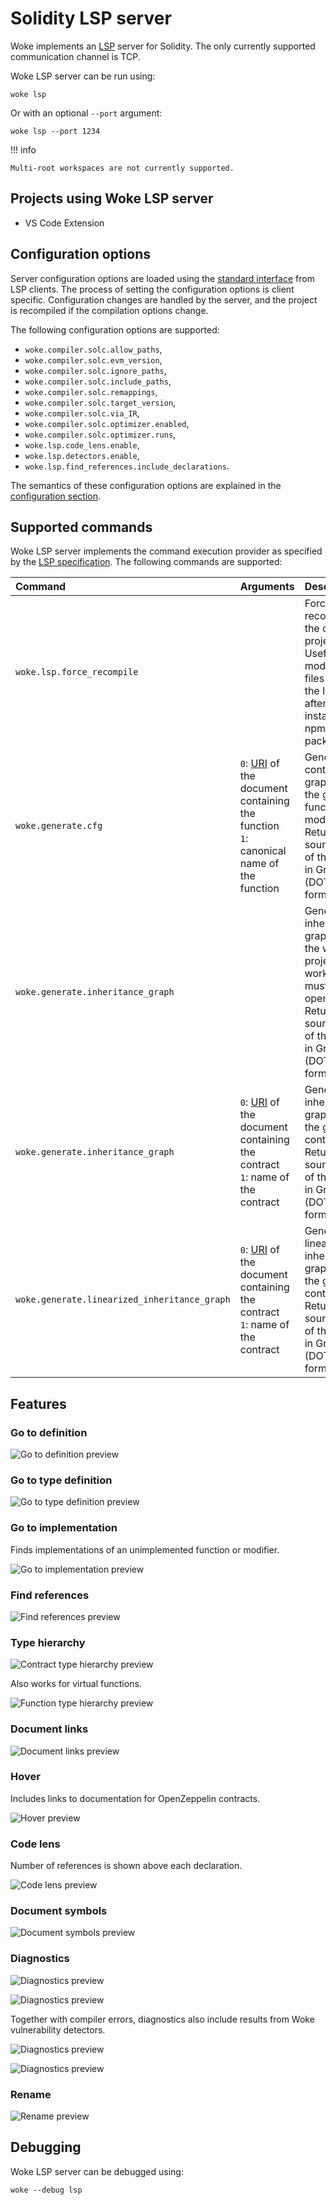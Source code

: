 # Solidity LSP server
Woke implements an [LSP](https://microsoft.github.io/language-server-protocol/) server for Solidity. The only currently supported communication channel is TCP.

Woke LSP server can be run using:
```shell
woke lsp
```

Or with an optional `--port` argument:
```shell
woke lsp --port 1234
```

!!! info

    Multi-root workspaces are not currently supported.

## Projects using Woke LSP server
- VS Code Extension

## Configuration options
Server configuration options are loaded using the [standard interface](https://microsoft.github.io/language-server-protocol/specifications/lsp/3.17/specification/#workspace_configuration) from LSP clients. The process of setting the configuration options is client specific. Configuration changes are handled by the server, and the project is recompiled if the compilation options change.

The following configuration options are supported:

- `woke.compiler.solc.allow_paths`,
- `woke.compiler.solc.evm_version`,
- `woke.compiler.solc.ignore_paths`,
- `woke.compiler.solc.include_paths`,
- `woke.compiler.solc.remappings`,
- `woke.compiler.solc.target_version`,
- `woke.compiler.solc.via_IR`,
- `woke.compiler.solc.optimizer.enabled`,
- `woke.compiler.solc.optimizer.runs`,
- `woke.lsp.code_lens.enable`,
- `woke.lsp.detectors.enable`,
- `woke.lsp.find_references.include_declarations`.

The semantics of these configuration options are explained in the [configuration section](configuration.md#compilersolc-namespace).

## Supported commands

Woke LSP server implements the command execution provider as specified by the [LSP specification](https://microsoft.github.io/language-server-protocol/specifications/lsp/3.17/specification/#workspace_executeCommand). The following commands are supported:

| Command                                                   | Arguments                                                                                                                                                                                  | Description                                                                                                                                     |
|:----------------------------------------------------------|:-------------------------------------------------------------------------------------------------------------------------------------------------------------------------------------------|:------------------------------------------------------------------------------------------------------------------------------------------------|
| <nobr>`woke.lsp.force_recompile`</nobr>                   |                                                                                                                                                                                            | Force recompile the opened project/files. Useful after modifying files outside the IDE (e.g. after installing npm packages).                    |
| <nobr>`woke.generate.cfg`</nobr>                          | `0`: [URI](https://microsoft.github.io/language-server-protocol/specifications/lsp/3.17/specification/#uri) of the document containing the function<br>`1`: canonical name of the function | Generate a control flow graph for the given function or modifier. Returns the source code of the graph in Graphviz (DOT) format.                |
| <nobr>`woke.generate.inheritance_graph`</nobr>            |                                                                                                                                                                                            | Generate an inheritance graph for the whole project. A workspace must be opened. Returns the source code of the graph in Graphviz (DOT) format. |
| <nobr>`woke.generate.inheritance_graph`</nobr>            | `0`: [URI](https://microsoft.github.io/language-server-protocol/specifications/lsp/3.17/specification/#uri) of the document containing the contract<br>`1`: name of the contract           | Generate an inheritance graph for the given contract. Returns the source code of the graph in Graphviz (DOT) format.                            |
| <nobr>`woke.generate.linearized_inheritance_graph`</nobr> | `0`: [URI](https://microsoft.github.io/language-server-protocol/specifications/lsp/3.17/specification/#uri) of the document containing the contract<br>`1`: name of the contract           | Generate a linearized inheritance graph for the given contract. Returns the source code of the graph in Graphviz (DOT) format.                  |

## Features

### Go to definition

![Go to definition preview](images/lsp/go-to-definition.gif)

### Go to type definition

![Go to type definition preview](images/lsp/go-to-type-definition.gif)

### Go to implementation

Finds implementations of an unimplemented function or modifier.

![Go to implementation preview](images/lsp/go-to-implementation.gif)

### Find references

![Find references preview](images/lsp/find-references.gif)

### Type hierarchy

![Contract type hierarchy preview](images/lsp/contract-type-hierarchy.gif)

Also works for virtual functions.

![Function type hierarchy preview](images/lsp/function-type-hierarchy.gif)

### Document links

![Document links preview](images/lsp/document-links.gif)

### Hover

Includes links to documentation for OpenZeppelin contracts.

![Hover preview](images/lsp/hover.gif)

### Code lens

Number of references is shown above each declaration.

![Code lens preview](images/lsp/code-lens.png)

### Document symbols

![Document symbols preview](images/lsp/document-symbols.png)

### Diagnostics

![Diagnostics preview](images/lsp/diagnostics-1.gif)

![Diagnostics preview](images/lsp/diagnostics-2.png)

Together with compiler errors, diagnostics also include results from Woke vulnerability detectors.

![Diagnostics preview](images/lsp/diagnostics-3.png)

![Diagnostics preview](images/lsp/diagnostics-4.png)

### Rename

![Rename preview](images/lsp/rename.gif)

## Debugging

Woke LSP server can be debugged using:
```shell
woke --debug lsp
```